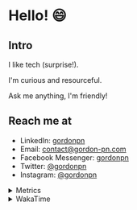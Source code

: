 # Hello! 😄

## Intro

I like tech (surprise!).

I'm curious and resourceful.

Ask me anything, I'm friendly!

## Reach me at

- LinkedIn: [gordonpn](https://www.linkedin.com/in/gordonpn/)
- Email: [contact@gordon-pn.com](mailto:contact@gordon-pn.com)
- Facebook Messenger: [gordonpn](https://www.messenger.com/t/Gordonpn)
- Twitter: [@gordonpn](https://twitter.com/Gordonpn)
- Instagram: [@gordonpn](https://www.instagram.com/gordonpn/)

<details>
  <summary>Metrics</summary>

  <img align="center" src="https://github.com/gordonpn/gordonpn/blob/master/github-metrics.svg" alt="GitHub Metrics">

</details>

<details>
  <summary>WakaTime</summary>

  <!--START_SECTION:waka-->
📊 **This Week I Spent My Time On** 

```text
💬 Programming Languages: 
Java                     15 hrs 4 mins       ███████████████████████░░   90.84 % 
Makefile                 29 mins             █░░░░░░░░░░░░░░░░░░░░░░░░   02.97 % 
Prettier File            16 mins             ░░░░░░░░░░░░░░░░░░░░░░░░░   01.61 % 
Brazil Dependency Config 14 mins             ░░░░░░░░░░░░░░░░░░░░░░░░░   01.50 % 
XML                      14 mins             ░░░░░░░░░░░░░░░░░░░░░░░░░   01.48 % 

🔥 Editors: 
Intellijidea             16 hrs 35 mins      █████████████████████████   100.00 % 
```


 Last Updated on 27/03/2024 10:19:03 UTC
<!--END_SECTION:waka-->
</details>
